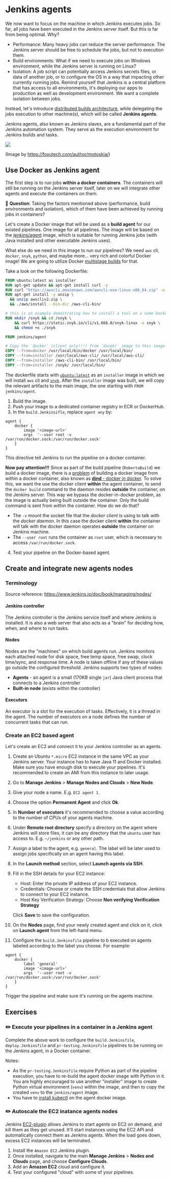 # Jenkins agents

We now want to focus on the machine in which Jenkins executes jobs. 
So far, all jobs have been executed in the Jenkins server itself. But this is far from being optimal. Why?

- Performance: Many heavy jobs can reduce the server performance. The Jenkins server should be free to schedule the jobs, but not to execution them.
- Build environments: What if we need to execute jobs on Windows environment, while the Jenkins server is running on Linux?
- Isolation: A job script can potentially access Jenkins secrets files, or data of another job, or to configure the OS in a way that impacting other currently running jobs. Remind yourself that Jenkins is a central platform that has access to all environments, it's deploying our apps to production as well as development environment. We want a complete isolation between jobs. 

Instead, let's introduce [distributed builds architecture](https://www.jenkins.io/doc/book/scaling/architecting-for-scale/#distributed-builds-architecture), while delegating the jobs execution to other machine(s), which will be called **Jenkins agents**.

Jenkins agents, also known as Jenkins slaves, are a fundamental part of the Jenkins automation system. They serve as the execution environment for Jenkins builds and tasks. 

![](../.img/jenkins_agent.png)

(Image by https://foxutech.com/author/motoskia/)


## Use Docker as Jenkins agent

The first step is to run jobs **within a docker containers**. The containers will still be running on the Jenkins server itself, later on we will integrate other agents and execute the containers on them. 

🧐 **Question**: Taking the factors mentioned above (performance, build environments and isolation), which of them have been achieved by running jobs in containers?

Let's create a Docker image that will be used as a **build agent** for our existed pipelines. One image for all pipelines. 
The image will be based on the [jenkins/agent](https://hub.docker.com/r/jenkins/agent/) image, 
which is suitable for running Jenkins jobs (with Java installed and other executable Jenkins uses).

What else do we need in this image to run our pipelines? We need `aws` cli, `docker`, `snyk`, `python`, and maybe more... very rich and colorful Docker image! 
We are going to utilize Docker [multistage builds](https://docs.docker.com/build/building/multi-stage/) for that. 

Take a look on the following Dockerfile:

```dockerfile
FROM ubuntu:latest as installer
RUN apt-get update && apt-get install curl -y
RUN curl "https://awscli.amazonaws.com/awscli-exe-linux-x86_64.zip" -o "awscliv2.zip"
RUN apt-get install -y unzip \
  && unzip awscliv2.zip \
  && ./aws/install --bin-dir /aws-cli-bin/

# this is an example demostrating how to install a tool on a some Docker image, then copy its artifacts to another image
RUN mkdir /snyk && cd /snyk \
    && curl https://static.snyk.io/cli/v1.666.0/snyk-linux -o snyk \
    && chmod +x ./snyk

FROM jenkins/agent

# Copy the `docker` (client only!!!) from `docekr` image to this image.
COPY --from=docker /usr/local/bin/docker /usr/local/bin/
COPY --from=installer /usr/local/aws-cli/ /usr/local/aws-cli/
COPY --from=installer /aws-cli-bin/ /usr/local/bin/
COPY --from=installer /snyk/ /usr/local/bin/
```

The dockerfile starts with [`ubuntu:latest`](https://hub.docker.com/_/ubuntu) as an `installer` image in which we will install `aws` cli and [`snyk`](https://docs.snyk.io/snyk-cli).
After the `installer` image was built, we will copy the relevant artifacts to the main image, the one starting with `FROM jenkins/agent`.

1. Build the image.
2. Push your image to a dedicated container registry in ECR or DockerHub.
3. In the `build.Jenkinsifle`, replace `agent any` by:

```text
agent {
    docker {
        image '<image-url>'       
        args  '--user root -v /var/run/docker.sock:/var/run/docker.sock'
    }
}
```

This directive tell Jenkins to run the pipeline on a docker container.

**Now pay attention!!!** Since as part of the build pipeline (`RobertaBuild`) we build a docker image, there is a [problem](https://jpetazzo.github.io/2015/09/03/do-not-use-docker-in-docker-for-ci/) of building a docker image from within a docker container, also known as [**dind** - docker in docker](https://hub.docker.com/_/docker). 
To solve this, we want the use the docker client **within** the agent container, to send the `docker build` command to the daemon resides **outside** the container, on the Jenkins server. This way we bypass the docker-in-docker problem, as the image is actually being built outside the container. Only the build command is sent from within the container. How do we do that? 

- The `-v` mount the socket file that the _docker client_ is using to talk with the _docker daemon_. In this case the docker client **within** the container will talk with the docker daemon operates **outside** the container on Jenkins machine.  
- The `--user root` runs the container as `root` user, which is necessary to access `/var/run/docker.sock`.

4. Test your pipeline on the Docker-based agent.

## Create and integrate new agents nodes

### Terminology

Source reference: https://www.jenkins.io/doc/book/managing/nodes/

#### Jenkins controller

The Jenkins controller is the Jenkins service itself and where Jenkins is installed. It is also a web server that also acts as a "brain" for deciding how, when, and where to run tasks. 

#### Nodes

Nodes are the "machines" on which build agents run. Jenkins monitors each attached node for disk space, free temp space, free swap, clock time/sync, and response time.
A node is taken offline if any of these values go outside the configured threshold. Jenkins supports two types of nodes:

- **Agents** - an agent is a small (170KB single `jar`) Java client process that connects to a Jenkins controller
- **Built-in node** (exists within the controller)

#### Executors

An executor is a slot for the execution of tasks. Effectively, it is a thread in the agent. The number of executors on a node defines the number of concurrent tasks that can run. 

### Create an EC2 based agent 

Let's create an EC2 and connect it to your Jenkins controller as an agents.

1. Create an Ubuntu `*.micro` EC2 instance in the same VPC as your Jenkins server. Your instance has to have Java 11 and Docker installed. Make sure you have enough disk to execute your pipelines. It's recommended to create an AMI from this instance to later usage.
3. Go to **Manage Jenkins** > **Manage Nodes and Clouds** > **New Node**.
2. Give your node a name. E.g. `EC2 agent 1`.
3. Choose the option **Permanent Agent** and click **Ok**.
4. In **Number of executors** it's recommended to choose a value according to the number of CPUs of your agents machine. 
5. Under **Remote root directory** specify a directory on the agent where Jenkins will store files, it can be any directory that the `ubuntu` user has access to. E.g. `~/jenkins` or any other path.
4. Assign a label to the agent, e.g. `general`. The label will be later used to assign jobs specifically on an agent having this label.
5. In the **Launch method** section, select **Launch agents via SSH**.
6. Fill in the SSH details for your EC2 instance:
   - Host: Enter the private IP address of your EC2 instance.
   - Credentials: Choose or create the SSH credentials that allow Jenkins to connect to your EC2 instance.
   - Host Key Verification Strategy: Choose **Non verifying Verification Strategy**
   
   Click **Save** to save the configuration.
7. On the **Nodes** page, find your newly created agent and click on it, click on **Launch agent** from the left-hand menu.
8. Configure the `build.Jenkinsfile` pipeline to b executed on agents labeled according to the label you choose. For example:

```text
agent {
    docker {
        label 'general'
        image '<image-url>'       
        args  '--user root -v /var/run/docker.sock:/var/run/docker.sock'
    }
}
```

Trigger the pipeline and make sure it's running on the agents machine. 


## Exercises 

### :pencil2: Execute your pipelines in a container in a Jenkins agent

Complete the above work to configure the `build.Jenkinsfile`, `deploy.Jenkinsfile` and `pr-testing.Jenkinsfile` pipelines to be running on the Jenkins agent, in a Docker container.

Notes:

- As the `pr-testing.Jenkinsfile` require Python as part of the pipeline execution, you have to re-build the agent docker image with Python in it. You are highly encouraged to use another "installer" image to create Python virtual environment (`venv`) within the image, and then to copy the created `venv` to the `jenkins/agent` image.
- You have to [install kubectl](https://kubernetes.io/docs/tasks/tools/install-kubectl-linux/) on the agent docker image.


### :pencil2: Autoscale the EC2 inatance agents nodes

Jenkins [EC2-plugin](https://plugins.jenkins.io/ec2/) allows Jenkins to start agents on EC2 on demand, and kill them as they get unused.
It'll start instances using the EC2 API and automatically connect them as Jenkins agents. When the load goes down, excess EC2 instances will be terminated.

1. Install the `Amazon EC2` Jenkins plugin. 
2. Once installed, navigate to the main **Manage Jenkins** > **Nodes and Clouds** page, and choose **Configure Clouds**.
3. Add an **Amazon EC2** cloud and configure it.
4. Test your configured "cloud" with some of your pipelines.

